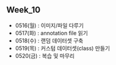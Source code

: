 ## Week_10
- 0516(월) : 이미지/파일 다루기<br>
- 0517(화) : annotation file 읽기<br>
- 0518(수) : 랜덤 데이터셋 구축<br>
- 0519(목) : 커스텀 데이터셋(class) 만들기<br>
- 0520(금) : 복습 및 마무리







